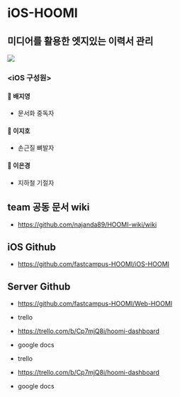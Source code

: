 # iOS-HOOMI

## 미디어를 활용한 엣지있는 이력서 관리

![](http://cfile27.uf.tistory.com/image/262D394A54F19CD8314A26)

### <iOS 구성원>

#### 🐙 배지영
  - 문서화 중독자

#### 🌵 이지호
  - 손근질 뼈발자

#### 🍒 이은경
  - 지하철 기절자

## team 공동 문서 wiki
- https://github.com/najanda89/HOOMI-wiki/wiki

## iOS Github
 - https://github.com/fastcampus-HOOMI/iOS-HOOMI

## Server Github
 - https://github.com/fastcampus-HOOMI/Web-HOOMI

* trello
 - https://trello.com/b/Cp7mjQ8i/hoomi-dashboard

* google docs

* trello
 - https://trello.com/b/Cp7mjQ8i/hoomi-dashboard

* google docs
